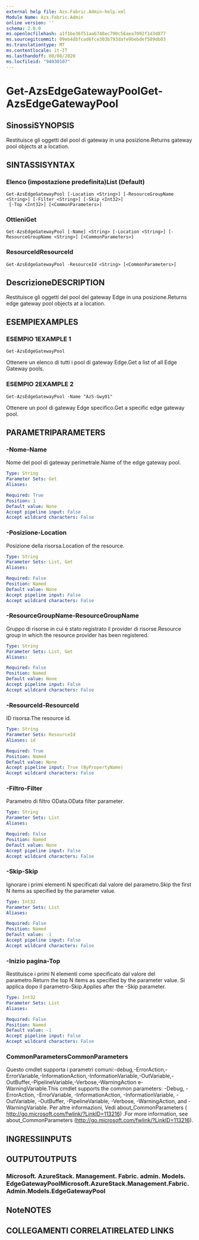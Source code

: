 ```yaml
---
external help file: Azs.Fabric.Admin-help.xml
Module Name: Azs.Fabric.Admin
online version: ''
schema: 2.0.0
ms.openlocfilehash: a1f1be36f51aab748ec790c56aea7092f1d3d877
ms.sourcegitcommit: 09eb4dbfcad6fce303b793dafe9bebdef589db03
ms.translationtype: MT
ms.contentlocale: it-IT
ms.lasthandoff: 08/08/2020
ms.locfileid: "94030107"
---
```

# <span data-ttu-id="5f312-101">Get-AzsEdgeGatewayPool</span><span class="sxs-lookup"><span data-stu-id="5f312-101">Get-AzsEdgeGatewayPool</span></span>

## <span data-ttu-id="5f312-102">Sinossi</span><span class="sxs-lookup"><span data-stu-id="5f312-102">SYNOPSIS</span></span>
<span data-ttu-id="5f312-103">Restituisce gli oggetti del pool di gateway in una posizione.</span><span class="sxs-lookup"><span data-stu-id="5f312-103">Returns gateway pool objects at a location.</span></span>

## <span data-ttu-id="5f312-104">SINTASSI</span><span class="sxs-lookup"><span data-stu-id="5f312-104">SYNTAX</span></span>

### <span data-ttu-id="5f312-105">Elenco (impostazione predefinita)</span><span class="sxs-lookup"><span data-stu-id="5f312-105">List (Default)</span></span>
```
Get-AzsEdgeGatewayPool [-Location <String>] [-ResourceGroupName <String>] [-Filter <String>] [-Skip <Int32>]
 [-Top <Int32>] [<CommonParameters>]
```

### <span data-ttu-id="5f312-106">Ottieni</span><span class="sxs-lookup"><span data-stu-id="5f312-106">Get</span></span>
```
Get-AzsEdgeGatewayPool [-Name] <String> [-Location <String>] [-ResourceGroupName <String>] [<CommonParameters>]
```

### <span data-ttu-id="5f312-107">ResourceId</span><span class="sxs-lookup"><span data-stu-id="5f312-107">ResourceId</span></span>
```
Get-AzsEdgeGatewayPool -ResourceId <String> [<CommonParameters>]
```

## <span data-ttu-id="5f312-108">Descrizione</span><span class="sxs-lookup"><span data-stu-id="5f312-108">DESCRIPTION</span></span>
<span data-ttu-id="5f312-109">Restituisce gli oggetti del pool del gateway Edge in una posizione.</span><span class="sxs-lookup"><span data-stu-id="5f312-109">Returns edge gateway pool objects at a location.</span></span>

## <span data-ttu-id="5f312-110">ESEMPI</span><span class="sxs-lookup"><span data-stu-id="5f312-110">EXAMPLES</span></span>

### <span data-ttu-id="5f312-111">ESEMPIO 1</span><span class="sxs-lookup"><span data-stu-id="5f312-111">EXAMPLE 1</span></span>
```
Get-AzsEdgeGatewayPool
```

<span data-ttu-id="5f312-112">Ottenere un elenco di tutti i pool di gateway Edge.</span><span class="sxs-lookup"><span data-stu-id="5f312-112">Get a list of all Edge Gateway pools.</span></span>

### <span data-ttu-id="5f312-113">ESEMPIO 2</span><span class="sxs-lookup"><span data-stu-id="5f312-113">EXAMPLE 2</span></span>
```
Get-AzsEdgeGatewayPool -Name "AzS-Gwy01"
```

<span data-ttu-id="5f312-114">Ottenere un pool di gateway Edge specifico.</span><span class="sxs-lookup"><span data-stu-id="5f312-114">Get a specific edge gateway pool.</span></span>

## <span data-ttu-id="5f312-115">PARAMETRI</span><span class="sxs-lookup"><span data-stu-id="5f312-115">PARAMETERS</span></span>

### <span data-ttu-id="5f312-116">-Nome</span><span class="sxs-lookup"><span data-stu-id="5f312-116">-Name</span></span>
<span data-ttu-id="5f312-117">Nome del pool di gateway perimetrale.</span><span class="sxs-lookup"><span data-stu-id="5f312-117">Name of the edge gateway pool.</span></span>

```yaml
Type: String
Parameter Sets: Get
Aliases:

Required: True
Position: 1
Default value: None
Accept pipeline input: False
Accept wildcard characters: False
```

### <span data-ttu-id="5f312-118">-Posizione</span><span class="sxs-lookup"><span data-stu-id="5f312-118">-Location</span></span>
<span data-ttu-id="5f312-119">Posizione della risorsa.</span><span class="sxs-lookup"><span data-stu-id="5f312-119">Location of the resource.</span></span>

```yaml
Type: String
Parameter Sets: List, Get
Aliases:

Required: False
Position: Named
Default value: None
Accept pipeline input: False
Accept wildcard characters: False
```

### <span data-ttu-id="5f312-120">-ResourceGroupName</span><span class="sxs-lookup"><span data-stu-id="5f312-120">-ResourceGroupName</span></span>
<span data-ttu-id="5f312-121">Gruppo di risorse in cui è stato registrato il provider di risorse.</span><span class="sxs-lookup"><span data-stu-id="5f312-121">Resource group in which the resource provider has been registered.</span></span>

```yaml
Type: String
Parameter Sets: List, Get
Aliases:

Required: False
Position: Named
Default value: None
Accept pipeline input: False
Accept wildcard characters: False
```

### <span data-ttu-id="5f312-122">-ResourceId</span><span class="sxs-lookup"><span data-stu-id="5f312-122">-ResourceId</span></span>
<span data-ttu-id="5f312-123">ID risorsa.</span><span class="sxs-lookup"><span data-stu-id="5f312-123">The resource id.</span></span>

```yaml
Type: String
Parameter Sets: ResourceId
Aliases: id

Required: True
Position: Named
Default value: None
Accept pipeline input: True (ByPropertyName)
Accept wildcard characters: False
```

### <span data-ttu-id="5f312-124">-Filtro</span><span class="sxs-lookup"><span data-stu-id="5f312-124">-Filter</span></span>
<span data-ttu-id="5f312-125">Parametro di filtro OData.</span><span class="sxs-lookup"><span data-stu-id="5f312-125">OData filter parameter.</span></span>

```yaml
Type: String
Parameter Sets: List
Aliases:

Required: False
Position: Named
Default value: None
Accept pipeline input: False
Accept wildcard characters: False
```

### <span data-ttu-id="5f312-126">-Skip</span><span class="sxs-lookup"><span data-stu-id="5f312-126">-Skip</span></span>
<span data-ttu-id="5f312-127">Ignorare i primi elementi N specificati dal valore del parametro.</span><span class="sxs-lookup"><span data-stu-id="5f312-127">Skip the first N items as specified by the parameter value.</span></span>

```yaml
Type: Int32
Parameter Sets: List
Aliases:

Required: False
Position: Named
Default value: -1
Accept pipeline input: False
Accept wildcard characters: False
```

### <span data-ttu-id="5f312-128">-Inizio pagina</span><span class="sxs-lookup"><span data-stu-id="5f312-128">-Top</span></span>
<span data-ttu-id="5f312-129">Restituisce i primi N elementi come specificato dal valore del parametro.</span><span class="sxs-lookup"><span data-stu-id="5f312-129">Return the top N items as specified by the parameter value.</span></span>
<span data-ttu-id="5f312-130">Si applica dopo il parametro-Skip.</span><span class="sxs-lookup"><span data-stu-id="5f312-130">Applies after the -Skip parameter.</span></span>

```yaml
Type: Int32
Parameter Sets: List
Aliases:

Required: False
Position: Named
Default value: -1
Accept pipeline input: False
Accept wildcard characters: False
```

### <span data-ttu-id="5f312-131">CommonParameters</span><span class="sxs-lookup"><span data-stu-id="5f312-131">CommonParameters</span></span>
<span data-ttu-id="5f312-132">Questo cmdlet supporta i parametri comuni:-debug,-ErrorAction,-ErrorVariable,-InformationAction,-InformationVariable,-OutVariable,-OutBuffer,-PipelineVariable,-Verbose,-WarningAction e-WarningVariable.</span><span class="sxs-lookup"><span data-stu-id="5f312-132">This cmdlet supports the common parameters: -Debug, -ErrorAction, -ErrorVariable, -InformationAction, -InformationVariable, -OutVariable, -OutBuffer, -PipelineVariable, -Verbose, -WarningAction, and -WarningVariable.</span></span> <span data-ttu-id="5f312-133">Per altre informazioni, Vedi about_CommonParameters ( http://go.microsoft.com/fwlink/?LinkID=113216) .</span><span class="sxs-lookup"><span data-stu-id="5f312-133">For more information, see about_CommonParameters (http://go.microsoft.com/fwlink/?LinkID=113216).</span></span>

## <span data-ttu-id="5f312-134">INGRESSI</span><span class="sxs-lookup"><span data-stu-id="5f312-134">INPUTS</span></span>

## <span data-ttu-id="5f312-135">OUTPUT</span><span class="sxs-lookup"><span data-stu-id="5f312-135">OUTPUTS</span></span>

### <span data-ttu-id="5f312-136">Microsoft. AzureStack. Management. Fabric. admin. Models. EdgeGatewayPool</span><span class="sxs-lookup"><span data-stu-id="5f312-136">Microsoft.AzureStack.Management.Fabric.Admin.Models.EdgeGatewayPool</span></span>

## <span data-ttu-id="5f312-137">Note</span><span class="sxs-lookup"><span data-stu-id="5f312-137">NOTES</span></span>

## <span data-ttu-id="5f312-138">COLLEGAMENTI CORRELATI</span><span class="sxs-lookup"><span data-stu-id="5f312-138">RELATED LINKS</span></span>
